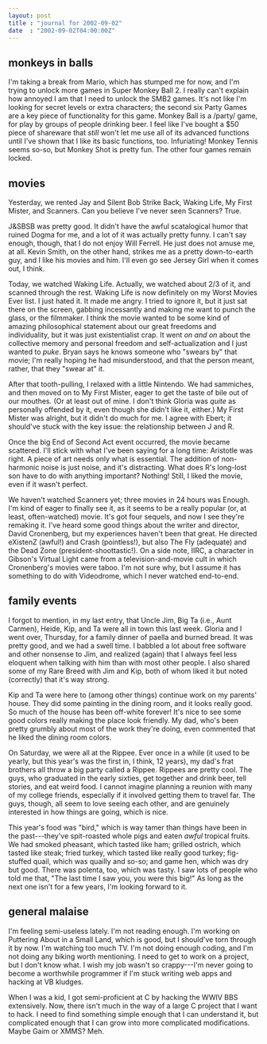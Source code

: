 ```yaml
---
layout: post
title : "journal for 2002-09-02"
date  : "2002-09-02T04:00:00Z"
---
```

## monkeys in balls

I'm taking a break from Mario, which has stumped me for now, and I'm trying to unlock more games in Super Monkey Ball 2.  I really can't explain how annoyed I am that I need to unlock the SMB2 games.  It's not like I'm looking for secret levels or extra characters;  the second six Party Games are a key piece of functionality for this game.  Monkey Ball is a /party/ game, for play by groups of people drinking beer.  I feel like I've bought a $50 piece of shareware that <em>still</em> won't let me use all of its advanced functions until I've shown that I like its basic functions, too.  Infuriating!  Monkey Tennis seems so-so, but Monkey Shot is pretty fun.  The other four games remain locked.

## movies

Yesterday, we rented Jay and Silent Bob Strike Back, Waking Life, My First Mister, and Scanners.  Can you believe I've never seen Scanners?  True.

J&SBSB was pretty good.  It didn't have the awful scatalogical humor that ruined Dogma for me, and a lot of it was actually pretty funny.  I can't say enough, though, that I do not enjoy Will Ferrell.  He just does not amuse me, at all.  Kevin Smith, on the other hand, strikes me as a pretty down-to-earth guy, and I like his movies and him.  I'll even go see Jersey Girl when it comes out, I think.

Today, we watched Waking Life.  Actually, we watched about 2/3 of it, and scanned through the rest.  Waking Life is now definitely on my Worst Movies Ever list.  I just hated it.  It made me angry.  I tried to ignore it, but it just sat there on the screen, gabbing incessantly and making me want to punch the glass, or the filmmaker.  I think the movie wanted to be some kind of amazing philosophical statement about our great freedoms and individuality, but it was just existentialist crap.  It went <em>on and on</em> about the collective memory and personal freedom and self-actualization and I just wanted to <em>puke</em>.  Bryan says he knows someone who "swears by" that movie;  I'm really hoping he had misunderstood, and that the person meant, rather, that they "swear at" it.

After that tooth-pulling, I relaxed with a little Nintendo.  We had sammiches, and then moved on to My First Mister, eager to get the taste of bile out of our mouthes.  (Or at least out of mine.  I don't think Gloria was <em>quite</em> as personally offended by it, even though she didn't like it, either.)  My First Mister was alright, but it didn't do much for me.  I agree with Ebert;  it should've stuck with the key issue: the relationship between J and R.

Once the big End of Second Act event occurred, the movie became scattered. I'll stick with what I've been saying for a long time:  Aristotle was right.  A piece of art needs only what is essential.  The addition of non-harmonic noise is just noise, and it's distracting.  What does R's long-lost son have to do with anything important?  Nothing!  Still, I liked the movie, even if it wasn't perfect.

We haven't watched Scanners yet;  three movies in 24 hours was Enough.  I'm kind of eager to finally see it, as it seems to be a really popular (or, at least, often-watched) movie.  It's got four sequels, and now I see they're remaking it.  I've heard some good things about the writer and director, David Cronenberg, but my experiences haven't been that great.  He directed eXistenZ (awful!) and Crash (pointless!), but also The Fly (adequate) and the Dead Zone (president-shoottastic!).  On a side note, IIRC, a character in Gibson's Virtual Light came from a television-and-movie cult in which Cronenberg's movies were taboo.  I'm not sure why, but I assume it has something to do with Videodrome, which I never watched end-to-end.

## family events

I forgot to mention, in my last entry, that Uncle Jim, Big Ta (i.e., Aunt Carmen), Heide, Kip, and Ta were all in town this last week.  Gloria and I went over, Thursday, for a family dinner of paella and burned bread.  It was pretty good, and we had a swell time.  I babbled a lot about free software and other nonsense to Jim, and realized (again) that I always feel less eloquent when talking with him than with most other people.  I also shared some of my Rare Breed with Jim and Kip, both of whom liked it but noted (correctly) that it's way strong.

Kip and Ta were here to (among other things) continue work on my parents' house.  They did some painting in the dining room, and it looks really good. So much of the house has been off-white forever!  It's nice to see some good colors really making the place look friendly.  My dad, who's been pretty grumbly about most of the work they're doing, even commented that he liked the dining room colors.

On Saturday, we were all at the Rippee.  Ever once in a while (it used to be yearly, but this year's was the first in, I think, 12 years), my dad's frat brothers all throw a big party called a Rippee.  Rippees are pretty cool.  The guys, who graduated in the early sixties, get together and drink beer, tell stories, and eat weird food.  I cannot imagine planning a reunion with many of my college friends, especially if it involved getting them to travel far.  The guys, though, all seem to love seeing each other, and are genuinely interested in how things are going, which is nice.

This year's food was "bird," which is way tamer than things have been in the past---they've spit-roasted whole pigs and eaten <em>awful</em> tropical fruits.  We had smoked pheasant, which tasted like ham; grilled ostrich, which tasted like steak; fried turkey, which tasted like really good turkey; fig-stuffed quail, which was quailly and so-so; and game hen, which was dry but good.  There was polenta, too, which was tasty.  I saw lots of people who told me that, "The last time I saw you, you were this big!"  As long as the next one isn't for a few years, I'm looking forward to it.

## general malaise

I'm feeling semi-useless lately.  I'm not reading enough.  I'm working on Puttering About in a Small Land, which is good, but I should've torn through it by now.  I'm watching too much TV.  I'm not doing enough coding, and I'm not doing any biking worth mentioning.  I need to get to work on a project, but I don't know what.  I wish my job wasn't so crappy---I'm never going to become a worthwhile programmer if I'm stuck writing web apps and hacking at VB kludges.

When I was a kid, I got semi-proficient at C by hacking the WWIV BBS extensively.  Now, there isn't much in the way of a large C project that I want to hack.  I need to find something simple enough that I can understand it, but complicated enough that I can grow into more complicated modifications.  Maybe Gaim or XMMS?  Meh.

